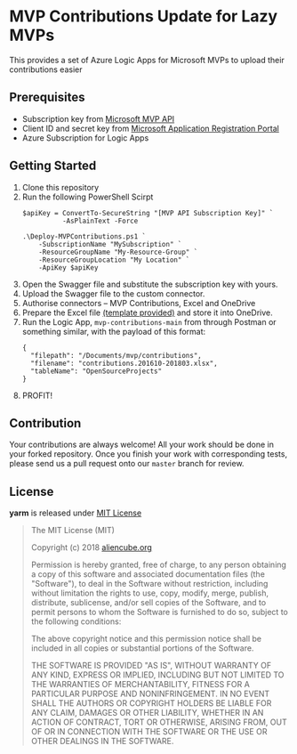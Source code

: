 # MVP Contributions Update for Lazy MVPs #

This provides a set of Azure Logic Apps for Microsoft MVPs to upload their contributions easier


## Prerequisites ##

* Subscription key from [Microsoft MVP API](https://mvpapi.portal.azure-api.net)
* Client ID and secret key from [Microsoft Application Registration Portal](https://apps.dev.microsoft.com)
* Azure Subscription for Logic Apps


## Getting Started ##

1. Clone this repository
1. Run the following PowerShell Scirpt
    ```
    $apiKey = ConvertTo-SecureString "[MVP API Subscription Key]" `
              -AsPlainText -Force

    .\Deploy-MVPContributions.ps1 `
        -SubscriptionName "MySubscription" `
        -ResourceGroupName "My-Resource-Group" `
        -ResourceGroupLocation "My Location" `
        -ApiKey $apiKey
    ```
1. Open the Swagger file and substitute the subscription key with yours.
1. Upload the Swagger file to the custom connector.
1. Authorise connectors &ndash; MVP Contributions, Excel and OneDrive
1. Prepare the Excel file [(template provided)](templates/contributions.template.xlsx) and store it into OneDrive.
1. Run the Logic App, `mvp-contributions-main` from through Postman or something similar, with the payload of this format:
    ```
    {
      "filepath": "/Documents/mvp/contributions",
      "filename": "contributions.201610-201803.xlsx",
      "tableName": "OpenSourceProjects"
    }
    ```
1. PROFIT!


## Contribution ##

Your contributions are always welcome! All your work should be done in your forked repository. Once you finish your work with corresponding tests, please send us a pull request onto our `master` branch for review.


## License ##

**yarm** is released under [MIT License](http://opensource.org/licenses/MIT)

> The MIT License (MIT)
>
> Copyright (c) 2018 [aliencube.org](http://aliencube.org)
> 
> Permission is hereby granted, free of charge, to any person obtaining a copy of this software and associated documentation files (the "Software"), to deal in the Software without restriction, including without limitation the rights to use, copy, modify, merge, publish, distribute, sublicense, and/or sell copies of the Software, and to permit persons to whom the Software is furnished to do so, subject to the following conditions:
> 
> The above copyright notice and this permission notice shall be included in all copies or substantial portions of the Software.
> 
> THE SOFTWARE IS PROVIDED "AS IS", WITHOUT WARRANTY OF ANY KIND, EXPRESS OR IMPLIED, INCLUDING BUT NOT LIMITED TO THE WARRANTIES OF MERCHANTABILITY, FITNESS FOR A PARTICULAR PURPOSE AND NONINFRINGEMENT. IN NO EVENT SHALL THE AUTHORS OR COPYRIGHT HOLDERS BE LIABLE FOR ANY CLAIM, DAMAGES OR OTHER LIABILITY, WHETHER IN AN ACTION OF CONTRACT, TORT OR OTHERWISE, ARISING FROM, OUT OF OR IN CONNECTION WITH THE SOFTWARE OR THE USE OR OTHER DEALINGS IN THE SOFTWARE.

